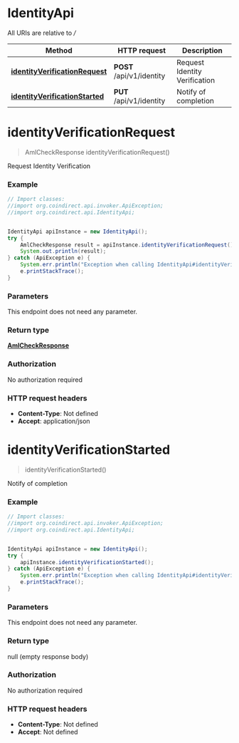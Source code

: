 # IdentityApi

All URIs are relative to */*

Method | HTTP request | Description
------------- | ------------- | -------------
[**identityVerificationRequest**](IdentityApi.md#identityVerificationRequest) | **POST** /api/v1/identity | Request Identity Verification
[**identityVerificationStarted**](IdentityApi.md#identityVerificationStarted) | **PUT** /api/v1/identity | Notify of completion

<a name="identityVerificationRequest"></a>
# **identityVerificationRequest**
> AmlCheckResponse identityVerificationRequest()

Request Identity Verification

### Example
```java
// Import classes:
//import org.coindirect.api.invoker.ApiException;
//import org.coindirect.api.IdentityApi;


IdentityApi apiInstance = new IdentityApi();
try {
    AmlCheckResponse result = apiInstance.identityVerificationRequest();
    System.out.println(result);
} catch (ApiException e) {
    System.err.println("Exception when calling IdentityApi#identityVerificationRequest");
    e.printStackTrace();
}
```

### Parameters
This endpoint does not need any parameter.

### Return type

[**AmlCheckResponse**](AmlCheckResponse.md)

### Authorization

No authorization required

### HTTP request headers

 - **Content-Type**: Not defined
 - **Accept**: application/json

<a name="identityVerificationStarted"></a>
# **identityVerificationStarted**
> identityVerificationStarted()

Notify of completion

### Example
```java
// Import classes:
//import org.coindirect.api.invoker.ApiException;
//import org.coindirect.api.IdentityApi;


IdentityApi apiInstance = new IdentityApi();
try {
    apiInstance.identityVerificationStarted();
} catch (ApiException e) {
    System.err.println("Exception when calling IdentityApi#identityVerificationStarted");
    e.printStackTrace();
}
```

### Parameters
This endpoint does not need any parameter.

### Return type

null (empty response body)

### Authorization

No authorization required

### HTTP request headers

 - **Content-Type**: Not defined
 - **Accept**: Not defined

